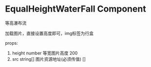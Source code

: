 # EqualHeightWaterFall Component

等高瀑布流

加载图片，直接设置高度即可，img标签为行盒

props:

1. height number 等宽图片高度 200
3. src string[] 图片资源地址(必须传值) []
